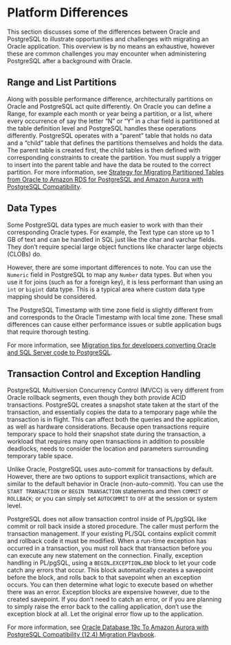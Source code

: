 # Platform Differences<a name="chap-oracle-postgresql.platform-differences"></a>

This section discusses some of the differences between Oracle and PostgreSQL to illustrate opportunities and challenges with migrating an Oracle application\. This overview is by no means an exhaustive, however these are common challenges you may encounter when administering PostgreSQL after a background with Oracle\.

## Range and List Partitions<a name="chap-oracle-postgresql.platform-differences.range"></a>

Along with possible performance difference, architecturally partitions on Oracle and PostgreSQL act quite differently\. On Oracle you can define a Range, for example each month or year being a partition, or a list, where every occurrence of say the letter “N” or “Y” in a char field is partitioned at the table definition level and PostgreSQL handles these operations differently\. PostgreSQL operates with a “parent” table that holds no data and a “child” table that defines the partitions themselves and holds the data\. The parent table is created first, the child tables is then defined with corresponding constraints to create the partition\. You must supply a trigger to insert into the parent table and have the data be routed to the correct partition\. For more information, see [Strategy for Migrating Partitioned Tables from Oracle to Amazon RDS for PostgreSQL and Amazon Aurora with PostgreSQL Compatibility](https://aws.amazon.com/blogs/database/strategy-for-migrating-partitioned-tables-from-oracle-to-amazon-rds-postgresql-and-amazon-aurora-postgresql/)\.

## Data Types<a name="chap-oracle-postgresql.platform-differences.data-types"></a>

Some PostgreSQL data types are much easier to work with than their corresponding Oracle types\. For example, the Text type can store up to 1 GB of text and can be handled in SQL just like the char and varchar fields\. They don’t require special large object functions like character large objects \(CLOBs\) do\.

However, there are some important differences to note\. You can use the `Numeric` field in PostgreSQL to map any `Number` data types\. But when you use it for joins \(such as for a foreign key\), it is less performant than using an `int` or `bigint` data type\. This is a typical area where custom data type mapping should be considered\.

The PostgreSQL Timestamp with time zone field is slightly different from and corresponds to the Oracle Timestamp with local time zone\. These small differences can cause either performance issues or subtle application bugs that require thorough testing\.

For more information, see [Migration tips for developers converting Oracle and SQL Server code to PostgreSQL](https://aws.amazon.com/blogs/database/code-conversion-challenges-while-migrating-from-oracle-or-microsoft-sql-server-to-postgresql/)\.

## Transaction Control and Exception Handling<a name="chap-oracle-postgresql.platform-differences.transaction-control"></a>

PostgreSQL Multiversion Concurrency Control \(MVCC\) is very different from Oracle rollback segments, even though they both provide ACID transactions\. PostgreSQL creates a snapshot state taken at the start of the transaction, and essentially copies the data to a temporary page while the transaction is in flight\. This can affect both the queries and the application, as well as hardware considerations\. Because open transactions require temporary space to hold their snapshot state during the transaction, a workload that requires many open transactions in addition to possible deadlocks, needs to consider the location and parameters surrounding temporary table space\.

Unlike Oracle, PostgreSQL uses auto\-commit for transactions by default\. However, there are two options to support explicit transactions, which are similar to the default behavior in Oracle \(non\-auto\-commit\)\. You can use the `START TRANSACTION` or `BEGIN TRANSACTION` statements and then `COMMIT` or `ROLLBACK`; or you can simply set `AUTOCOMMIT` to `OFF` at the session or system level\.

PostgreSQL does not allow transaction control inside of PL/pgSQL like commit or roll back inside a stored procedure\. The caller must perform the transaction management\. If your existing PL/SQL contains explicit commit and rollback code it must be modified\. When a run\-time exception has occurred in a transaction, you must roll back that transaction before you can execute any new statement on the connection\. Finally, exception handling in PL/pgSQL, using a `BEGIN…EXCEPTION…END` block to let your code catch any errors that occur\. This block automatically creates a savepoint before the block, and rolls back to that savepoint when an exception occurs\. You can then determine what logic to execute based on whether there was an error\. Exception blocks are expensive however, due to the created savepoint\. If you don’t need to catch an error, or if you are planning to simply raise the error back to the calling application, don’t use the exception block at all\. Let the original error flow up to the application\.

For more information, see [Oracle Database 19c To Amazon Aurora with PostgreSQL Compatibility \(12\.4\) Migration Playbook](https://docs.aws.amazon.com/dms/latest/oracle-to-aurora-postgresql-migration-playbook/chap-oracle-aurora-pg.html)\.